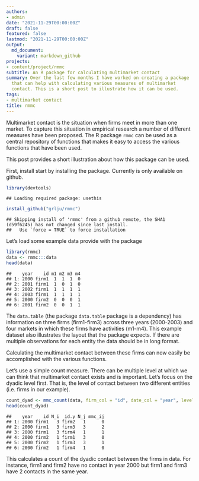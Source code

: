 ```yaml
---
authors:
- admin
date: "2021-11-29T00:00:00Z"
draft: false
featured: false
lastmod: "2021-11-29T00:00:00Z"
output:
  md_document:
    variant: markdown_github
projects:
- content/project/rmmc
subtitle: An R package for calculating multimarket contact
summary: Over the last few months I have worked on creating a package
  that can help with calculating various measures of multimarket
  contact. This is a short post to illustrate how it can be used.
tags:
- multimarket contact
title: rmmc
---
```


Multimarket contact is the situation when firms meet in more than one
market. To capture this situation in empirical research a number of
different measures have been proposed. The R package `rmmc` can be used
as a central repository of functions that makes it easy to access the
various functions that have been used.

This post provides a short illustration about how this package can be
used.

First, install start by installing the package. Currently is only
available on github.

``` r
library(devtools)
```

    ## Loading required package: usethis

``` r
install_github("grlju/rmmc")
```

    ## Skipping install of 'rmmc' from a github remote, the SHA1 (d59f6245) has not changed since last install.
    ##   Use `force = TRUE` to force installation

Let’s load some example data provide with the package

``` r
library(rmmc)
data <- rmmc:::data
head(data)
```

    ##    year    id m1 m2 m3 m4
    ## 1: 2000 firm1  1  1  1  0
    ## 2: 2001 firm1  1  0  1  0
    ## 3: 2002 firm1  1  1  1  1
    ## 4: 2003 firm1  1  1  1  1
    ## 5: 2000 firm2  0  0  0  1
    ## 6: 2001 firm2  0  0  1  1

The `data.table` (the package `data.table` package is a dependency) has
information on three firms (firm1-firm3) across three years (2000-2003)
and four markets in which these firms have activities (m1-m4). This
example dataset also illustrates the layout that the package expects. If
there are multiple observations for each entity the data should be in
long format.

Calculating the multimarket contact between these firms can now easily
be accomplished with the various functions.

Let’s use a simple count measure. There can be multiple level at which
we can think that multimarket contact exists and is important. Let’s
focus on the dyadic level first. That is, the level of contact between
two different entities (i.e. firms in our example).

``` r
count_dyad <- mmc_count(data, firm_col = "id", date_col = "year", level = "dyad", market_cols = c("m1", "m2", "m3", "m4"))
head(count_dyad)
```

    ##    year    id N_i  id.y N_j mmc_ij
    ## 1: 2000 firm1   3 firm2   1      0
    ## 2: 2000 firm1   3 firm3   3      2
    ## 3: 2000 firm1   3 firm4   1      1
    ## 4: 2000 firm2   1 firm1   3      0
    ## 5: 2000 firm2   1 firm3   3      1
    ## 6: 2000 firm2   1 firm4   1      0

This calculates a count of the dyadic contact between the firms in data.
For instance, firm1 and firm2 have no contact in year 2000 but firm1 and
firm3 have 2 contacts in the same year.
